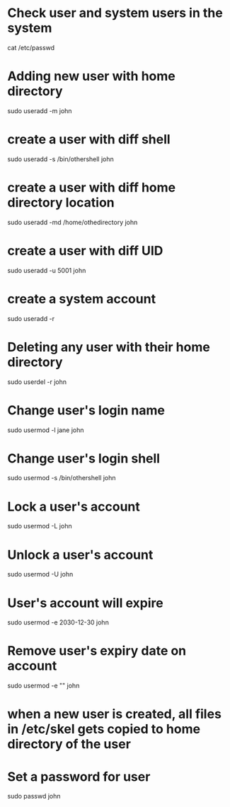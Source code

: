 # Check user and system users in the system
cat /etc/passwd

# Adding new user with home directory
sudo useradd -m john

# create a user with diff shell
sudo useradd -s /bin/othershell john

# create a user with diff home directory location
sudo useradd -md /home/othedirectory john

# create a user with diff UID
sudo useradd -u 5001 john

# create a system account
sudo useradd -r


# Deleting any user with their home directory
sudo userdel -r john


# Change user's login name
sudo usermod -l jane john

# Change user's login shell
sudo usermod -s /bin/othershell john

# Lock a user's account
sudo usermod -L john

# Unlock a user's account
sudo usermod -U john

# User's account will expire
sudo usermod -e 2030-12-30 john

# Remove user's expiry date on account
sudo usermod -e "" john

# when a new user is created, all files in /etc/skel gets copied to home directory of the user

# Set a password for user
sudo passwd john